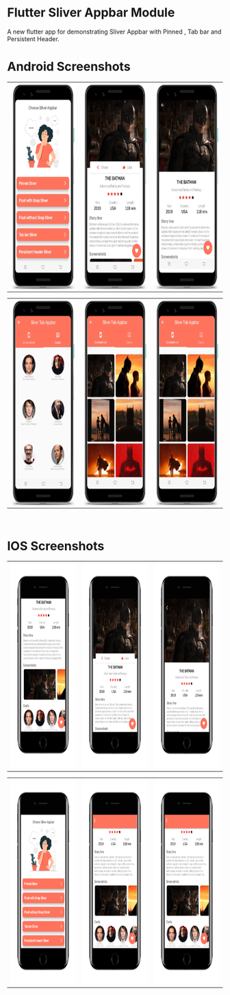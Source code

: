 # Flutter Sliver Appbar Module

A new flutter app for demonstrating Sliver Appbar with Pinned , Tab bar and Persistent Header.

# Android Screenshots

<table>
  <tr>
    <td><img src="https://github.com/MarvelApps-Flutter/sliver_appbar/blob/dev/screenshots/android/android1.png" height="480px"></td>
    <td><img src="https://github.com/MarvelApps-Flutter/sliver_appbar/blob/dev/screenshots/android/android2.png" height="480px"></td>
    <td><img src="https://github.com/MarvelApps-Flutter/sliver_appbar/blob/dev/screenshots/android/android3.png" height="480px"></td>
  </tr>
 </table>

<table>
  <tr>
    <td><img src="https://github.com/MarvelApps-Flutter/sliver_appbar/blob/dev/screenshots/android/android4.png" height="480px"></td>
    <td><img src="https://github.com/MarvelApps-Flutter/sliver_appbar/blob/dev/screenshots/android/android5.png" height="480px"></td>
    <td><img src="https://github.com/MarvelApps-Flutter/sliver_appbar/blob/dev/screenshots/android/android5.png" height="480px"></td>
  </tr>
 </table>

</br>

# IOS Screenshots

<table>
  <tr>
    <td><img src="https://github.com/MarvelApps-Flutter/sliver_appbar/blob/dev/screenshots/ios/ios1.png" height="480px"></td>
    <td><img src="https://github.com/MarvelApps-Flutter/sliver_appbar/blob/dev/screenshots/ios/ios2.png" height="480px"></td>
    <td><img src="https://github.com/MarvelApps-Flutter/sliver_appbar/blob/dev/screenshots/ios/ios3.png" height="480px"></td>
  </tr>
 </table>

<table>
  <tr>
    <td><img src="https://github.com/MarvelApps-Flutter/sliver_appbar/blob/dev/screenshots/ios/ios4.png" height="480px"></td>
    <td><img src="https://github.com/MarvelApps-Flutter/sliver_appbar/blob/dev/screenshots/ios/ios5.png" height="480px"></td>
    <td><img src="https://github.com/MarvelApps-Flutter/sliver_appbar/blob/dev/screenshots/ios/ios5.png" height="480px"></td>
  </tr>
 </table>
